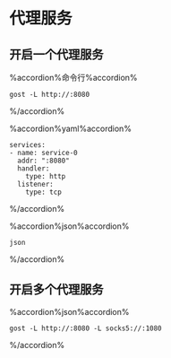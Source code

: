 # 代理服务

## 开启一个代理服务

%accordion%命令行%accordion%
```
gost -L http://:8080
```
%/accordion%

%accordion%yaml%accordion%
```
services:
- name: service-0
  addr: ":8080"
  handler:
    type: http
  listener:
    type: tcp
```
%/accordion%

%accordion%json%accordion%
```
json
```
%/accordion%

## 开启多个代理服务

%accordion%json%accordion%
```
gost -L http://:8080 -L socks5://:1080 
```
%/accordion%
